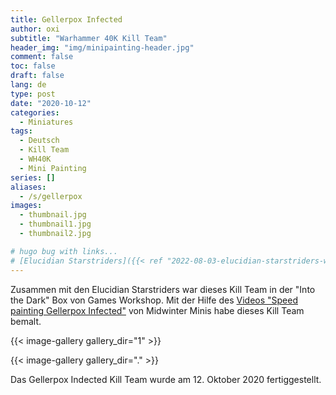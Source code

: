 ```yaml
---
title: Gellerpox Infected
author: oxi
subtitle: "Warhammer 40K Kill Team"
header_img: "img/minipainting-header.jpg"
comment: false
toc: false
draft: false
lang: de
type: post
date: "2020-10-12"
categories:
  - Miniatures
tags:
  - Deutsch
  - Kill Team
  - WH40K
  - Mini Painting
series: []
aliases:
  - /s/gellerpox
images:
  - thumbnail.jpg
  - thumbnail1.jpg
  - thumbnail2.jpg

# hugo bug with links...
# [Elucidian Starstriders]({{< ref "2022-08-03-elucidian-starstriders-warhammer-40k-kill-team" >}})
---
```


Zusammen mit den Elucidian Starstriders war dieses Kill Team in der "Into the Dark" Box von Games Workshop. Mit der Hilfe des [Videos "Speed painting Gellerpox Infected"](https://www.youtube.com/watch?v=2XqLoWjipnI) von Midwinter Minis habe dieses Kill Team bemalt.

{{< image-gallery gallery_dir="1" >}}

{{< image-gallery gallery_dir="." >}}

Das Gellerpox Indected Kill Team wurde am 12. Oktober 2020 fertiggestellt.

